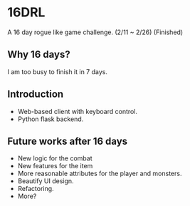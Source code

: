 # 16DRL
A 16 day rogue like game challenge. (2/11 ~ 2/26) (Finished)

## Why 16 days?
I am too busy to finish it in 7 days.

## Introduction
 * Web-based client with keyboard control.
 * Python flask backend.

## Future works after 16 days
 * New logic for the combat
 * New features for the item
 * More reasonable attributes for the player and monsters.
 * Beautify UI design.
 * Refactoring.
 * More?
